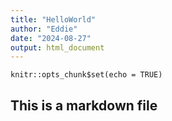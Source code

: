 ```yaml
---
title: "HelloWorld"
author: "Eddie"
date: "2024-08-27"
output: html_document
---
```


```{r setup, include=FALSE}
knitr::opts_chunk$set(echo = TRUE)
```

## This is a markdown file
